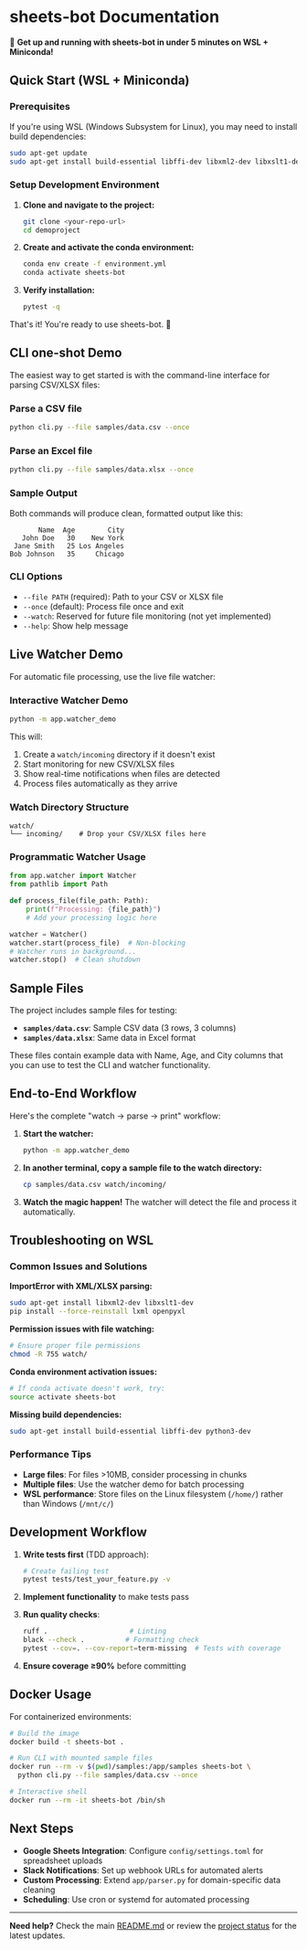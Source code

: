 # sheets-bot Documentation

🚀 **Get up and running with sheets-bot in under 5 minutes on WSL + Miniconda!**

## Quick Start (WSL + Miniconda)

### Prerequisites

If you're using WSL (Windows Subsystem for Linux), you may need to install build dependencies:

```bash
sudo apt-get update
sudo apt-get install build-essential libffi-dev libxml2-dev libxslt1-dev
```

### Setup Development Environment

1. **Clone and navigate to the project:**
   ```bash
   git clone <your-repo-url>
   cd demoproject
   ```

2. **Create and activate the conda environment:**
   ```bash
   conda env create -f environment.yml
   conda activate sheets-bot
   ```

3. **Verify installation:**
   ```bash
   pytest -q
   ```

That's it! You're ready to use sheets-bot. 🎉

## CLI one-shot Demo

The easiest way to get started is with the command-line interface for parsing CSV/XLSX files:

### Parse a CSV file
```bash
python cli.py --file samples/data.csv --once
```

### Parse an Excel file
```bash
python cli.py --file samples/data.xlsx --once
```

### Sample Output
Both commands will produce clean, formatted output like this:
```
       Name  Age        City
   John Doe   30    New York
 Jane Smith   25 Los Angeles
Bob Johnson   35     Chicago
```

### CLI Options
- `--file PATH` (required): Path to your CSV or XLSX file
- `--once` (default): Process file once and exit
- `--watch`: Reserved for future file monitoring (not yet implemented)
- `--help`: Show help message

## Live Watcher Demo

For automatic file processing, use the live file watcher:

### Interactive Watcher Demo
```bash
python -m app.watcher_demo
```

This will:
1. Create a `watch/incoming` directory if it doesn't exist
2. Start monitoring for new CSV/XLSX files
3. Show real-time notifications when files are detected
4. Process files automatically as they arrive

### Watch Directory Structure
```
watch/
└── incoming/    # Drop your CSV/XLSX files here
```

### Programmatic Watcher Usage
```python
from app.watcher import Watcher
from pathlib import Path

def process_file(file_path: Path):
    print(f"Processing: {file_path}")
    # Add your processing logic here

watcher = Watcher()
watcher.start(process_file)  # Non-blocking
# Watcher runs in background...
watcher.stop()  # Clean shutdown
```

## Sample Files

The project includes sample files for testing:

- **`samples/data.csv`**: Sample CSV data (3 rows, 3 columns)
- **`samples/data.xlsx`**: Same data in Excel format

These files contain example data with Name, Age, and City columns that you can use to test the CLI and watcher functionality.

## End-to-End Workflow

Here's the complete "watch → parse → print" workflow:

1. **Start the watcher:**
   ```bash
   python -m app.watcher_demo
   ```

2. **In another terminal, copy a sample file to the watch directory:**
   ```bash
   cp samples/data.csv watch/incoming/
   ```

3. **Watch the magic happen!** The watcher will detect the file and process it automatically.

## Troubleshooting on WSL

### Common Issues and Solutions

**ImportError with XML/XLSX parsing:**
```bash
sudo apt-get install libxml2-dev libxslt1-dev
pip install --force-reinstall lxml openpyxl
```

**Permission issues with file watching:**
```bash
# Ensure proper file permissions
chmod -R 755 watch/
```

**Conda environment activation issues:**
```bash
# If conda activate doesn't work, try:
source activate sheets-bot
```

**Missing build dependencies:**
```bash
sudo apt-get install build-essential libffi-dev python3-dev
```

### Performance Tips

- **Large files**: For files >10MB, consider processing in chunks
- **Multiple files**: Use the watcher demo for batch processing
- **WSL performance**: Store files on the Linux filesystem (`/home/`) rather than Windows (`/mnt/c/`)

## Development Workflow

1. **Write tests first** (TDD approach):
   ```bash
   # Create failing test
   pytest tests/test_your_feature.py -v
   ```

2. **Implement functionality** to make tests pass

3. **Run quality checks**:
   ```bash
   ruff .                    # Linting
   black --check .          # Formatting check
   pytest --cov=. --cov-report=term-missing  # Tests with coverage
   ```

4. **Ensure coverage ≥90%** before committing

## Docker Usage

For containerized environments:

```bash
# Build the image
docker build -t sheets-bot .

# Run CLI with mounted sample files
docker run --rm -v $(pwd)/samples:/app/samples sheets-bot \
  python cli.py --file samples/data.csv --once

# Interactive shell
docker run --rm -it sheets-bot /bin/sh
```

## Next Steps

- **Google Sheets Integration**: Configure `config/settings.toml` for spreadsheet uploads
- **Slack Notifications**: Set up webhook URLs for automated alerts  
- **Custom Processing**: Extend `app/parser.py` for domain-specific data cleaning
- **Scheduling**: Use cron or systemd for automated processing

---

**Need help?** Check the main [README.md](../README.md) or review the [project status](status.md) for the latest updates. 